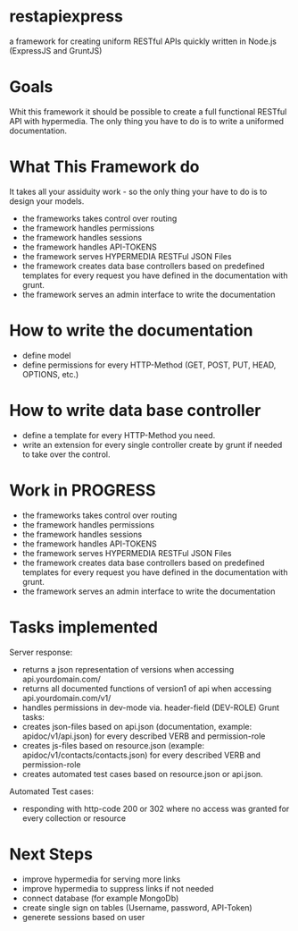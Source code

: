 restapiexpress
=
a framework for creating uniform RESTful APIs quickly written in Node.js (ExpressJS and GruntJS)

Goals
=
Whit this framework it should be possible to create a full functional RESTful API with hypermedia.
The only thing you have to do is to write a uniformed documentation.

What This Framework do
=
It takes all your assiduity work - so the only thing your have to do is to design your models.
- the frameworks takes control over routing
- the framework handles permissions
- the framework handles sessions
- the framework handles API-TOKENS
- the framework serves HYPERMEDIA RESTFul JSON Files
- the framework creates data base controllers based on predefined templates for every request you have defined in the documentation with grunt.
- the framework serves an admin interface to write the documentation

How to write the documentation
=
- define model
- define permissions for every HTTP-Method (GET, POST, PUT, HEAD, OPTIONS, etc.)

How to write data base controller 
=
- define a template for every HTTP-Method you need.
- write an extension for every single controller create by grunt if needed to take over the control.

Work in PROGRESS
=
- the frameworks takes control over routing
- the framework handles permissions
- the framework handles sessions
- the framework handles API-TOKENS
- the framework serves HYPERMEDIA RESTFul JSON Files
- the framework creates data base controllers based on predefined templates for every request you have defined in the documentation with grunt.
- the framework serves an admin interface to write the documentation

Tasks implemented
=
Server response:
- returns a json representation of versions when accessing api.yourdomain.com/
- returns all documented functions of version1 of api when accessing api.yourdomain.com/v1/
- handles permissions in dev-mode via. header-field (DEV-ROLE)
Grunt tasks:
- creates json-files based on api.json (documentation, example: apidoc/v1/api.json) for every described VERB and permission-role
- creates js-files based on resource.json (example: apidoc/v1/contacts/contacts.json) for every described VERB and permission-role
- creates automated test cases based on resource.json or api.json.

Automated Test cases:
- responding with http-code 200 or 302 where no access was granted for every collection or resource

Next Steps
=
- improve hypermedia for serving more links
- improve hypermedia to suppress links if not needed
- connect database (for example MongoDb)
- create single sign on tables (Username, password, API-Token)
- generete sessions based on user
